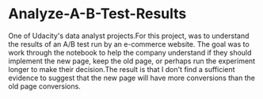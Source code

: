 # Analyze-A-B-Test-Results
One of Udacity's data analyst projects.For this project, was to understand the results of an A/B test run by an e-commerce website. The  goal was to work through the notebook to help the company understand if they should implement the new page, keep the old page, or perhaps run the experiment longer to make their decision.The result is that I don't find a sufficient evidence to suggest that the new page will have more conversions than the old page conversions.

